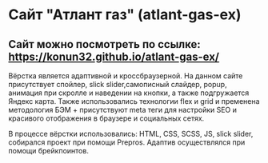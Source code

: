 # Сайт "Атлант газ" (atlant-gas-ex)

## Сайт можно посмотреть по ссылке: https://konun32.github.io/atlant-gas-ex/

Вёрстка является адаптивной и кроссбраузерной. На данном сайте присутствует спойлер, slick slider,самописный слайдер, popup, анимация при скролле и наведении на кнопки, а также подгружается Яндекс карта. Также использовались технологии flex и grid и пременена методология БЭМ + присутствуют meta теги для настройки SEO и красивого отображения в браузере и социальных сетях.

В процессе вёрстки использовались: HTML, CSS, SCSS, JS, slick slider, собирался проект при помощи Prepros. Адаптив осуществлялся при помощи брейкпоинтов.